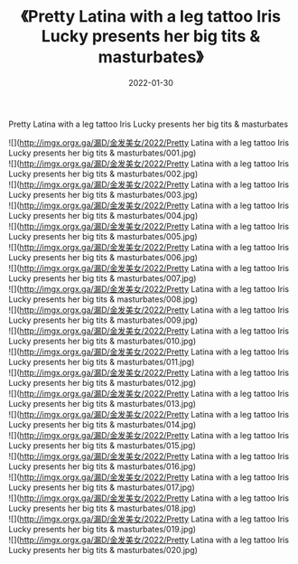 ﻿---
layout: post
title:  《Pretty Latina with a leg tattoo Iris Lucky presents her big tits & masturbates》
date:   2022-01-30
img: http://imgx.orgx.ga/漏D/金发美女/2022/Pretty Latina with a leg tattoo Iris Lucky presents her big tits & masturbates/000.jpg
categories: [美女, 清纯, 唯美]
---

Pretty Latina with a leg tattoo Iris Lucky presents her big tits & masturbates

  ![](http://imgx.orgx.ga/漏D/金发美女/2022/Pretty Latina with a leg tattoo Iris Lucky presents her big tits & masturbates/001.jpg) <br> ![](http://imgx.orgx.ga/漏D/金发美女/2022/Pretty Latina with a leg tattoo Iris Lucky presents her big tits & masturbates/002.jpg) <br> ![](http://imgx.orgx.ga/漏D/金发美女/2022/Pretty Latina with a leg tattoo Iris Lucky presents her big tits & masturbates/003.jpg) <br> ![](http://imgx.orgx.ga/漏D/金发美女/2022/Pretty Latina with a leg tattoo Iris Lucky presents her big tits & masturbates/004.jpg) <br> ![](http://imgx.orgx.ga/漏D/金发美女/2022/Pretty Latina with a leg tattoo Iris Lucky presents her big tits & masturbates/005.jpg) <br> ![](http://imgx.orgx.ga/漏D/金发美女/2022/Pretty Latina with a leg tattoo Iris Lucky presents her big tits & masturbates/006.jpg) <br> ![](http://imgx.orgx.ga/漏D/金发美女/2022/Pretty Latina with a leg tattoo Iris Lucky presents her big tits & masturbates/007.jpg) <br> ![](http://imgx.orgx.ga/漏D/金发美女/2022/Pretty Latina with a leg tattoo Iris Lucky presents her big tits & masturbates/008.jpg) <br> ![](http://imgx.orgx.ga/漏D/金发美女/2022/Pretty Latina with a leg tattoo Iris Lucky presents her big tits & masturbates/009.jpg) <br> ![](http://imgx.orgx.ga/漏D/金发美女/2022/Pretty Latina with a leg tattoo Iris Lucky presents her big tits & masturbates/010.jpg) <br> ![](http://imgx.orgx.ga/漏D/金发美女/2022/Pretty Latina with a leg tattoo Iris Lucky presents her big tits & masturbates/011.jpg) <br> ![](http://imgx.orgx.ga/漏D/金发美女/2022/Pretty Latina with a leg tattoo Iris Lucky presents her big tits & masturbates/012.jpg) <br> ![](http://imgx.orgx.ga/漏D/金发美女/2022/Pretty Latina with a leg tattoo Iris Lucky presents her big tits & masturbates/013.jpg) <br> ![](http://imgx.orgx.ga/漏D/金发美女/2022/Pretty Latina with a leg tattoo Iris Lucky presents her big tits & masturbates/014.jpg) <br> ![](http://imgx.orgx.ga/漏D/金发美女/2022/Pretty Latina with a leg tattoo Iris Lucky presents her big tits & masturbates/015.jpg) <br> ![](http://imgx.orgx.ga/漏D/金发美女/2022/Pretty Latina with a leg tattoo Iris Lucky presents her big tits & masturbates/016.jpg) <br> ![](http://imgx.orgx.ga/漏D/金发美女/2022/Pretty Latina with a leg tattoo Iris Lucky presents her big tits & masturbates/017.jpg) <br> ![](http://imgx.orgx.ga/漏D/金发美女/2022/Pretty Latina with a leg tattoo Iris Lucky presents her big tits & masturbates/018.jpg) <br> ![](http://imgx.orgx.ga/漏D/金发美女/2022/Pretty Latina with a leg tattoo Iris Lucky presents her big tits & masturbates/019.jpg) <br> ![](http://imgx.orgx.ga/漏D/金发美女/2022/Pretty Latina with a leg tattoo Iris Lucky presents her big tits & masturbates/020.jpg) <br>